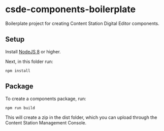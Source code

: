 # csde-components-boilerplate
Boilerplate project for creating Content Station Digital Editor components.

## Setup
Install [NodeJS 8](https://nodejs.org/) or higher.

Next, in this folder run:

```npm install```

## Package
To create a components package, run:

```npm run build```

This will create a zip in the dist folder, which you can upload through the Content Station Management Console.